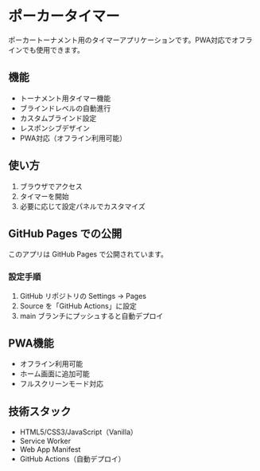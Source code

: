 # ポーカータイマー

ポーカートーナメント用のタイマーアプリケーションです。PWA対応でオフラインでも使用できます。

## 機能

- トーナメント用タイマー機能
- ブラインドレベルの自動進行
- カスタムブラインド設定
- レスポンシブデザイン
- PWA対応（オフライン利用可能）

## 使い方

1. ブラウザでアクセス
2. タイマーを開始
3. 必要に応じて設定パネルでカスタマイズ

## GitHub Pages での公開

このアプリは GitHub Pages で公開されています。

### 設定手順

1. GitHub リポジトリの Settings → Pages
2. Source を「GitHub Actions」に設定
3. main ブランチにプッシュすると自動デプロイ

## PWA機能

- オフライン利用可能
- ホーム画面に追加可能
- フルスクリーンモード対応

## 技術スタック

- HTML5/CSS3/JavaScript（Vanilla）
- Service Worker
- Web App Manifest
- GitHub Actions（自動デプロイ）